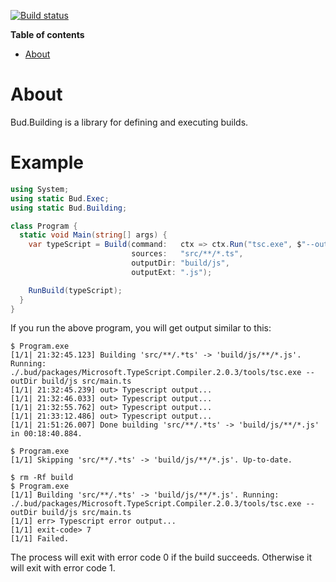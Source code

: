 [![Build status](https://ci.appveyor.com/api/projects/status/6u8p65sqh4hka0bk/branch/master?svg=true)](https://ci.appveyor.com/project/urbas/bud-building/branch/master)

__Table of contents__

* [About](#about)


# About

Bud.Building is a library for defining and executing builds.

# Example

```csharp
using System;
using static Bud.Exec;
using static Bud.Building;

class Program {
  static void Main(string[] args) {
    var typeScript = Build(command:   ctx => ctx.Run("tsc.exe", $"--outDir {ctx.OutputDir} {Args(ctx.Sources)}"),
                           sources:   "src/**/*.ts", 
                           outputDir: "build/js",
                           outputExt: ".js");

    RunBuild(typeScript);
  }
}
```

If you run the above program, you will get output similar to this:

```
$ Program.exe
[1/1| 21:32:45.123] Building 'src/**/.*ts' -> 'build/js/**/*.js'. Running: ./.bud/packages/Microsoft.TypeScript.Compiler.2.0.3/tools/tsc.exe --outDir build/js src/main.ts
[1/1| 21:32:45.239] out> Typescript output...
[1/1| 21:32:46.033] out> Typescript output...
[1/1| 21:32:55.762] out> Typescript output...
[1/1| 21:33:12.486] out> Typescript output...
[1/1| 21:51:26.007] Done building 'src/**/.*ts' -> 'build/js/**/*.js' in 00:18:40.884.

$ Program.exe
[1/1] Skipping 'src/**/.*ts' -> 'build/js/**/*.js'. Up-to-date.

$ rm -Rf build
$ Program.exe
[1/1] Building 'src/**/.*ts' -> 'build/js/**/*.js'. Running: ./.bud/packages/Microsoft.TypeScript.Compiler.2.0.3/tools/tsc.exe --outDir build/js src/main.ts
[1/1] err> Typescript error output...
[1/1] exit-code> 7
[1/1] Failed.
```

The process will exit with error code 0 if the build succeeds. Otherwise it will exit with error code 1.